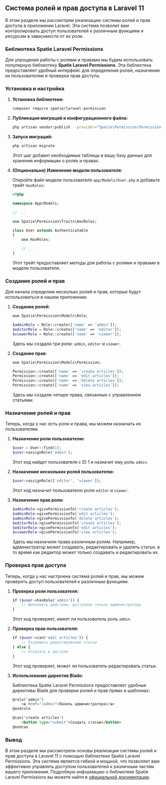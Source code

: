 ## Система ролей и прав доступа в Laravel 11

В этом разделе мы рассмотрим реализацию системы ролей и прав доступа в приложении Laravel. Эта система позволит вам контролировать доступ пользователей к различным функциям и ресурсам в зависимости от их роли. 

### Библиотека Spatie Laravel Permissions

Для упрощения работы с ролями и правами мы будем использовать популярную библиотеку **Spatie Laravel Permissions**.  Эта библиотека предоставляет удобный интерфейс для определения ролей, назначения их пользователям и проверки прав доступа.

### Установка и настройка

1. **Установка библиотеки:**

   ```bash
   composer require spatie/laravel-permission
   ```

2. **Публикация миграций и конфигурационного файла:**

   ```bash
   php artisan vendor:publish --provider="Spatie\Permission\PermissionServiceProvider"
   ```

3. **Запуск миграций:**

   ```bash
   php artisan migrate
   ```

   Этот шаг добавит необходимые таблицы в вашу базу данных для хранения информации о ролях и правах.

4. **(Опционально) Изменение модели пользователя:**

   Откройте файл модели пользователя `app/Models/User.php` и добавьте трейт `HasRoles`:

   ```php
   <?php

   namespace App\Models;

   // ...

   use Spatie\Permission\Traits\HasRoles;

   class User extends Authenticatable
   {
       use HasRoles;

       // ...
   }
   ```

   Этот трейт предоставляет методы для работы с ролями и правами в модели пользователя.

### Создание ролей и прав

Для начала определим несколько ролей и прав, которые будут использоваться в нашем приложении. 

1. **Создание ролей:**

   ```php
   use Spatie\Permission\Models\Role;

   $adminRole = Role::create(['name' => 'admin']);
   $editorRole = Role::create(['name' => 'editor']);
   $viewerRole = Role::create(['name' => 'viewer']);
   ```

   Здесь мы создали три роли: `admin`, `editor` и `viewer`.

2. **Создание прав:**

   ```php
   use Spatie\Permission\Models\Permission;

   Permission::create(['name' => 'create articles']);
   Permission::create(['name' => 'edit articles']);
   Permission::create(['name' => 'delete articles']);
   Permission::create(['name' => 'view articles']);
   ```

   Здесь мы создали четыре права, связанные с управлением статьями.

### Назначение ролей и прав

Теперь, когда у нас есть роли и права, мы можем назначать их пользователям.

1. **Назначение роли пользователю:**

   ```php
   $user = User::find(1);
   $user->assignRole('admin'); 
   ```

   Этот код найдет пользователя с ID 1 и назначит ему роль `admin`.

2. **Назначение нескольких ролей пользователю:**

   ```php
   $user->assignRole(['editor', 'viewer']); 
   ```

   Этот код назначит пользователю роли `editor` и `viewer`.

3. **Назначение прав роли:**

   ```php
   $adminRole->givePermissionTo('create articles');
   $adminRole->givePermissionTo('edit articles');
   $adminRole->givePermissionTo('delete articles');
   $editorRole->givePermissionTo('create articles');
   $editorRole->givePermissionTo('edit articles');
   $viewerRole->givePermissionTo('view articles');
   ```

   Здесь мы назначили права различным ролям. Например, администратор может создавать, редактировать и удалять статьи, в то время как редактор может только создавать и редактировать их.

### Проверка прав доступа

Теперь, когда у нас настроена система ролей и прав, мы можем проверять доступ пользователей к различным функциям.

1. **Проверка роли пользователя:**

   ```php
   if ($user->hasRole('admin')) {
       // Выполнить действие, доступное только администратору
   }
   ```

   Этот код проверяет, имеет ли пользователь роль `admin`. 

2. **Проверка прав пользователя:**

   ```php
   if ($user->can('edit articles')) {
       // Разрешить редактирование статьи
   } else {
       // Отказать в доступе
   }
   ```

   Этот код проверяет, может ли пользователь редактировать статьи. 

3. **Использование директив Blade:**

   Библиотека Spatie Laravel Permissions предоставляет удобные директивы Blade для проверки ролей и прав прямо в шаблонах:

   ```html
   @role('admin')
       <a href="/admin">Панель администратора</a>
   @endrole

   @can('create articles')
       <button type="submit">Создать статью</button>
   @endcan
   ```

### Вывод

В этом разделе мы рассмотрели основы реализации системы ролей и прав доступа в Laravel 11 с помощью библиотеки Spatie Laravel Permissions. Эта система является гибкой и мощной, что позволяет вам эффективно управлять доступом пользователей к различным частям вашего приложения. Подробную информацию о библиотеке Spatie Laravel Permissions вы можете найти в [официальной документации](https://spatie.be/docs/laravel-permission/v5/introduction). 

